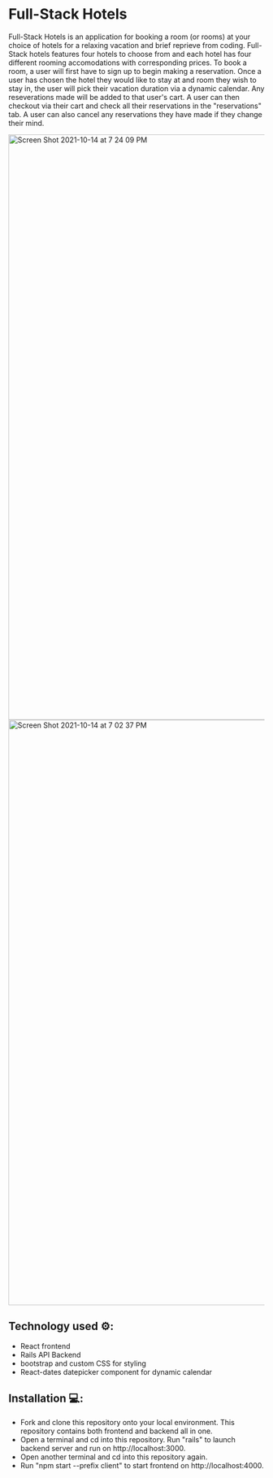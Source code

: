 # Full-Stack Hotels

Full-Stack Hotels is an application for booking a room (or rooms) at your choice of hotels for a relaxing vacation and brief reprieve from coding. Full-Stack hotels features four hotels to choose from and each hotel has four different rooming accomodations with corresponding prices. To book a room, a user will first have to sign up to begin making a reservation. Once a user has chosen the hotel they would like to stay at and room they wish to stay in, the user will pick their vacation duration via a dynamic calendar. Any reseverations made will be added to that user's cart. A user can then checkout via their cart and check all their reservations in the "reservations" tab. A user can also cancel any reservations they have made if they change their mind.

<img width="1152" alt="Screen Shot 2021-10-14 at 7 24 09 PM" src="https://user-images.githubusercontent.com/79714290/137415614-74685515-2c2c-4742-abe5-eeb9ab84c6f3.png">

<img width="1152" alt="Screen Shot 2021-10-14 at 7 02 37 PM" src="https://user-images.githubusercontent.com/79714290/137415633-7f5b5d12-7d4c-4973-9ccc-090521733737.png">

## Technology used ⚙️: 
- React frontend
- Rails API Backend
- bootstrap and custom CSS for styling
- React-dates datepicker component for dynamic calendar

## Installation 💻:
- Fork and clone this repository onto your local environment. This repository contains both frontend and backend all in one.
- Open a terminal and cd into this repository. Run "rails" to launch backend server and run on http://localhost:3000.
- Open another terminal and cd into this repository again.
- Run "npm start --prefix client" to start frontend on http://localhost:4000.